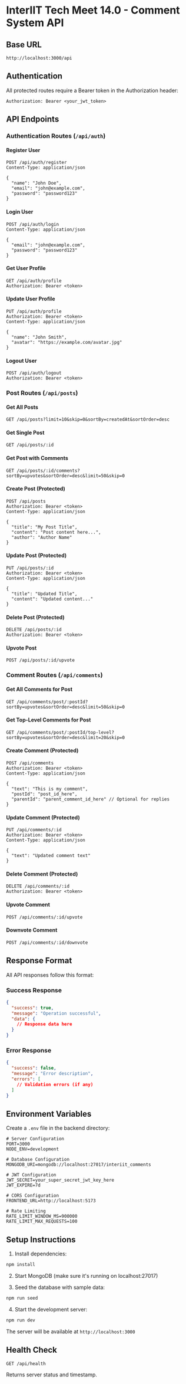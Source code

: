 # InterIIT Tech Meet 14.0 - Comment System API

## Base URL
```
http://localhost:3000/api
```

## Authentication
All protected routes require a Bearer token in the Authorization header:
```
Authorization: Bearer <your_jwt_token>
```

## API Endpoints

### Authentication Routes (`/api/auth`)

#### Register User
```http
POST /api/auth/register
Content-Type: application/json

{
  "name": "John Doe",
  "email": "john@example.com",
  "password": "password123"
}
```

#### Login User
```http
POST /api/auth/login
Content-Type: application/json

{
  "email": "john@example.com",
  "password": "password123"
}
```

#### Get User Profile
```http
GET /api/auth/profile
Authorization: Bearer <token>
```

#### Update User Profile
```http
PUT /api/auth/profile
Authorization: Bearer <token>
Content-Type: application/json

{
  "name": "John Smith",
  "avatar": "https://example.com/avatar.jpg"
}
```

#### Logout User
```http
POST /api/auth/logout
Authorization: Bearer <token>
```

### Post Routes (`/api/posts`)

#### Get All Posts
```http
GET /api/posts?limit=10&skip=0&sortBy=createdAt&sortOrder=desc
```

#### Get Single Post
```http
GET /api/posts/:id
```

#### Get Post with Comments
```http
GET /api/posts/:id/comments?sortBy=upvotes&sortOrder=desc&limit=50&skip=0
```

#### Create Post (Protected)
```http
POST /api/posts
Authorization: Bearer <token>
Content-Type: application/json

{
  "title": "My Post Title",
  "content": "Post content here...",
  "author": "Author Name"
}
```

#### Update Post (Protected)
```http
PUT /api/posts/:id
Authorization: Bearer <token>
Content-Type: application/json

{
  "title": "Updated Title",
  "content": "Updated content..."
}
```

#### Delete Post (Protected)
```http
DELETE /api/posts/:id
Authorization: Bearer <token>
```

#### Upvote Post
```http
POST /api/posts/:id/upvote
```

### Comment Routes (`/api/comments`)

#### Get All Comments for Post
```http
GET /api/comments/post/:postId?sortBy=upvotes&sortOrder=desc&limit=50&skip=0
```

#### Get Top-Level Comments for Post
```http
GET /api/comments/post/:postId/top-level?sortBy=upvotes&sortOrder=desc&limit=20&skip=0
```

#### Create Comment (Protected)
```http
POST /api/comments
Authorization: Bearer <token>
Content-Type: application/json

{
  "text": "This is my comment",
  "postId": "post_id_here",
  "parentId": "parent_comment_id_here" // Optional for replies
}
```

#### Update Comment (Protected)
```http
PUT /api/comments/:id
Authorization: Bearer <token>
Content-Type: application/json

{
  "text": "Updated comment text"
}
```

#### Delete Comment (Protected)
```http
DELETE /api/comments/:id
Authorization: Bearer <token>
```

#### Upvote Comment
```http
POST /api/comments/:id/upvote
```

#### Downvote Comment
```http
POST /api/comments/:id/downvote
```

## Response Format

All API responses follow this format:

### Success Response
```json
{
  "success": true,
  "message": "Operation successful",
  "data": {
    // Response data here
  }
}
```

### Error Response
```json
{
  "success": false,
  "message": "Error description",
  "errors": [
    // Validation errors (if any)
  ]
}
```

## Environment Variables

Create a `.env` file in the backend directory:

```env
# Server Configuration
PORT=3000
NODE_ENV=development

# Database Configuration
MONGODB_URI=mongodb://localhost:27017/interiit_comments

# JWT Configuration
JWT_SECRET=your_super_secret_jwt_key_here
JWT_EXPIRE=7d

# CORS Configuration
FRONTEND_URL=http://localhost:5173

# Rate Limiting
RATE_LIMIT_WINDOW_MS=900000
RATE_LIMIT_MAX_REQUESTS=100
```

## Setup Instructions

1. Install dependencies:
```bash
npm install
```

2. Start MongoDB (make sure it's running on localhost:27017)

3. Seed the database with sample data:
```bash
npm run seed
```

4. Start the development server:
```bash
npm run dev
```

The server will be available at `http://localhost:3000`

## Health Check

```http
GET /api/health
```

Returns server status and timestamp.
